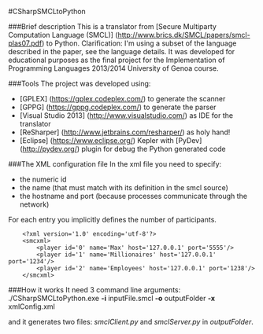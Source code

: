 #CSharpSMCLtoPython

###Brief description
This is a translator from [Secure Multiparty Computation Language (SMCL)] (http://www.brics.dk/SMCL/papers/smcl-plas07.pdf) to Python.
Clarification: I'm using a subset of the language described in the paper, see the language details.
It was developed for educational purposes as the final project for the Implementation of Programming Languages 2013/2014 University of Genoa course.

###Tools
The project was developed using:
- [GPLEX] (https://gplex.codeplex.com/) to generate the scanner
- [GPPG] (https://gppg.codeplex.com/) to generate the parser
- [Visual Studio 2013] (http://www.visualstudio.com/) as IDE for the translator
- [ReSharper] (http://www.jetbrains.com/resharper/) as holy hand!
- [Eclipse] (https://www.eclipse.org/) Kepler with [PyDev] (http://pydev.org/) plugin for debug the Python generated code

###The XML configuration file
In the xml file you need to specify:
- the numeric id
- the name (that must match with its definition in the smcl source)
- the hostname and port (because processes communicate through the network)

For each entry you implicitly defines the number of participants.

		<?xml version='1.0' encoding='utf-8'?>
		<smcxml>
			<player id='0' name='Max' host='127.0.0.1' port='5555'/>
			<player id='1' name='Millionaires' host='127.0.0.1' port='1234'/>
			<player id='2' name='Employees' host='127.0.0.1' port='1238'/>
		</smcxml>

###How it works
It need 3 command line arguments:
./CSharpSMCLtoPython.exe **-i** inputFile.smcl **-o** outputFolder **-x** xmlConfig.xml

and it generates two files: *smclClient.py* and *smclServer.py* in *outputFolder*.

